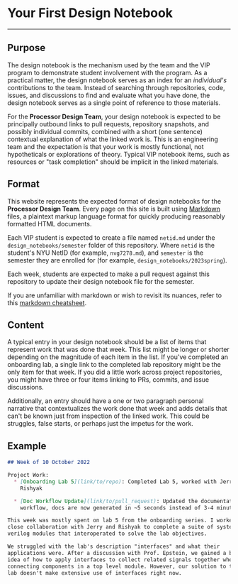 # Your First Design Notebook

---

## Purpose

The design notebook is the mechanism used by the team and the VIP program to
demonstrate student involvement with the program. As a practical matter, the
design notebook serves as an index for an _individual's_ contributions to the
team. Instead of searching through repositories, code, issues, and discussions
to find and evaluate what you have done, the design notebook serves as a single
point of reference to those materials.

For the **Processor Design Team**, your design notebook is expected to be
principally outbound links to pull requests, repository snapshots, and possibly
individual commits, combined with a short (one sentence) contextual explanation
of what the linked work is. This is an engineering team and the expectation is
that your work is mostly functional, not hypotheticals or explorations of
theory. Typical VIP notebook items, such as resources or "task completion"
should be implicit in the linked materials.

## Format

This website represents the expected format of design notebooks for the
**Processor Design Team**. Every page on this site is built using
[Markdown](https://commonmark.org/help/) files, a plaintext markup language
format for quickly producing reasonably formatted HTML documents.

Each VIP student is expected to create a file named `netid.md` under the
`design_notebooks/semester` folder of this repository. Where `netid` is the
student's NYU NetID (for example, `nvg7278.md`), and `semester` is the semester
they are enrolled for (for example, `design_notebooks/2023spring`).

Each week, students are expected to make a pull request against this repository
to update their design notebook file for the semester.

If you are unfamiliar with markdown or wish to revisit its nuances, refer to
this [markdown cheatsheet](https://commonmark.org/help/).

## Content

A typical entry in your design notebook should be a list of items that represent
work that was done that week. This list might be longer or shorter depending on
the magnitude of each item in the list. If you've completed an onboarding lab,
a single link to the completed lab repository might be the only item for that
week. If you did a little work across project repositories, you might have three
or four items linking to PRs, commits, and issue discussions.

Additionally, an entry should have a one or two paragraph personal narrative
that contextualizes the work done that week and adds details that can't be known
just from inspection of the linked work. This could be struggles, false starts,
or perhaps just the impetus for the work.

## Example

```markdown
## Week of 10 October 2022

Project Work:
  * [Onboarding Lab 5](link/to/repo): Completed Lab 5, worked with Jerry and
    Rishyak

  * [Doc Workflow Update](link/to/pull_request): Updated the documentation
    workflow, docs are now generated in ~5 seconds instead of 3-4 minutes

This week was mostly spent on lab 5 from the onboarding series. I worked in
close collaboration with Jerry and Rishyak to complete a suite of system
verilog modules that interoperated to solve the lab objectives.

We struggled with the lab's description "interfaces" and what their
applications were. After a discussion with Prof. Epstein, we gained a better
idea of how to apply interfaces to collect related signals together when
connecting components in a top level module. However, our solution to the
lab doesn't make extensive use of interfaces right now.
```
